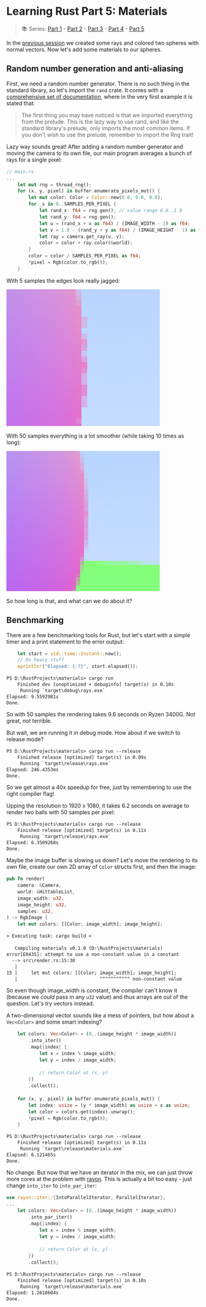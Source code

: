 # Learning Rust Part 5: Materials

> 📚 Series: [Part 1](https://github.com/lopossumi/Rust-Hello) - [Part 2](https://github.com/lopossumi/Rust-Output-Image) - [Part 3](https://github.com/lopossumi/Rust-Vectors) - [Part 4](https://github.com/lopossumi/Rust-Rays) - [Part 5](https://github.com/lopossumi/Rust-Materials)

In the [previous session](https://github.com/lopossumi/Rust-Rays) we created some rays and colored two spheres with normal vectors. Now let's add some materials to our spheres.

## Random number generation and anti-aliasing

First, we need a random number generator. There is no such thing in the standard library, so let's import the ```rand``` crate. It comes with a [comprehensive set of documentation](https://rust-random.github.io/book/guide-start.html), where in the very first example it is stated that:

> The first thing you may have noticed is that we imported everything from the prelude. This is the lazy way to use rand, and like the standard library's prelude, only imports the most common items. If you don't wish to use the prelude, remember to import the Rng trait!

Lazy way sounds great! After adding a random number generator and moving the camera to its own file, our main program averages a bunch of rays for a single pixel:
```rust
// main.rs
...
    let mut rng = thread_rng();
    for (x, y, pixel) in buffer.enumerate_pixels_mut() {
        let mut color: Color = Color::new(0.0, 0.0, 0.0);
        for _s in 0..SAMPLES_PER_PIXEL {
            let rand_x: f64 = rng.gen(); // value range 0.0..1.0
            let rand_y: f64 = rng.gen();
            let u = (rand_x + x as f64) / (IMAGE_WIDTH - 1) as f64;
            let v = 1.0 - (rand_y + y as f64) / (IMAGE_HEIGHT - 1) as f64;
            let ray = camera.get_ray(u, v);
            color = color + ray.color(&world);
        }
        color = color / SAMPLES_PER_PIXEL as f64;
        *pixel = Rgb(color.to_rgb());
    }
```
With 5 samples the edges look really jagged:

![two_spheres_5_samples.png](two_spheres_5_samples.png)

With 50 samples everything is a lot smoother (while taking 10 times as long):

![two_spheres_50_samples.png](two_spheres_50_samples.png)

So how long is that, and what can we do about it?

## Benchmarking

There are a few benchmarking tools for Rust, but let's start with a simple timer and a print statement to the error output:
```rust
    let start = std::time::Instant::now();
    // Do heavy stuff
    eprintln!("Elapsed: {:?}", start.elapsed());
```
```
PS D:\RustProjects\materials> cargo run
    Finished dev [unoptimized + debuginfo] target(s) in 0.10s
     Running `target\debug\rays.exe`
Elapsed: 9.5592981s
Done.
```
So with 50 samples the rendering takes 9.6 seconds on Ryzen 3400G. Not great, not terrible.

But wait, we are running it in debug mode. How about if we switch to release mode?
```
PS D:\RustProjects\materials> cargo run --release
    Finished release [optimized] target(s) in 0.09s
     Running `target\release\rays.exe`
Elapsed: 246.4353ms
Done.
```
So we get almost a 40x speedup for free, just by remembering to use the right compiler flag!

Upping the resolution to 1920 x 1080, it takes 6.2 seconds on average to render two balls with 50 samples per pixel:
```
PS D:\RustProjects\materials> cargo run --release
    Finished release [optimized] target(s) in 0.11s
     Running `target\release\rays.exe`
Elapsed: 6.3509268s
Done.
```
Maybe the image buffer is slowing us down? Let's move the rendering to its own file, create our own 2D array of ```Color``` structs first, and then the image:
```rust
pub fn render(
    camera: &Camera,
    world: &HittableList,
    image_width: u32,
    image_height: u32,
    samples: u32,
) -> RgbImage {
    let mut colors: [[Color; image_width]; image_height];
```
```
> Executing task: cargo build <

   Compiling materials v0.1.0 (D:\RustProjects\materials)
error[E0435]: attempt to use a non-constant value in a constant
  --> src\render.rs:15:30
   |
15 |     let mut colors: [[Color; image_width]; image_height];
   |                              ^^^^^^^^^^^ non-constant value
```
So even though image_width is constant, the compiler can't know it (because we *could* pass in any ```u32``` value) and thus arrays are out of the question. Let's try vectors instead.

A two-dimensional vector sounds like a mess of pointers, but how about a ```Vec<Color>``` and some smart indexing?
```rust
    let colors: Vec<Color> = (0..(image_height * image_width))
        .into_iter()
        .map(|index| {
            let x = index % image_width;
            let y = index / image_width;

            // return Color at (x, y)
        })
        .collect();

    for (x, y, pixel) in buffer.enumerate_pixels_mut() {
        let index: usize = (y * image_width) as usize + x as usize;
        let color = colors.get(index).unwrap();
        *pixel = Rgb(color.to_rgb());
    }
```
```
PS D:\RustProjects\materials> cargo run --release
    Finished release [optimized] target(s) in 0.11s
     Running `target\release\materials.exe`
Elapsed: 6.121465s
Done.
```
No change. But now that we have an iterator in the mix, we can just throw more cores at the problem with [rayon](https://crates.io/crates/rayon). This is actually a bit too easy - just change ```into_iter``` to ```into_par_iter```:
```rust
use rayon::iter::{IntoParallelIterator, ParallelIterator};
...
    let colors: Vec<Color> = (0..(image_height * image_width))
        .into_par_iter()
        .map(|index| {
            let x = index % image_width;
            let y = index / image_width;

            // return Color at (x, y)
        })
        .collect();
```
```
PS D:\RustProjects\materials> cargo run --release
    Finished release [optimized] target(s) in 0.10s
     Running `target\release\materials.exe`
Elapsed: 1.2618604s
Done.
```
